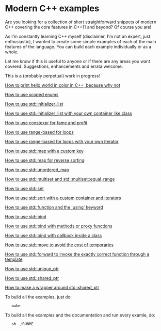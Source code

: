 Modern C++ examples
===================

Are you looking for a collection of short straightforward snippets of
modern C++ covering the core features in C++11 and beyond? Of course 
you are!

As I'm constantly learning C++ myself (disclaimer, I'm not an expert,
just enthusiastic), I wanted to create some simple examples of each
of the main features of the language. You can build each example
individually or as a whole.

Let me know if this is useful to anyone or if there are any areas you want
covered. Suggestions, enhancements and errata welcome.

This is a (probably perpetual) work in progress!

[How to print hello world in color in C++, because why not](hello_world_color/README.md)

[How to use scoped enums](scoped_enums/README.md)

[How to use std::initializer_list](initializer_lists/README.md)

[How to use std::initializer_list with your own container like class](initializer_lists_with_custom_vector/README.md)

[How to use constexpr for fame and profit](constexpr/README.md)

[How to use range-based for loops](range_based_for_loop/README.md)

[How to use range-based for loops with your own iterator](range_based_for_loop_custom_begin_end/README.md)

[How to use std::map with a custom key](std_map_with_custom_key/README.md)

[How to use std::map for reverse sorting](std_map_reverse_sort/README.md)

[How to use std::unordered_map](std_unordered_map/README.md)

[How to use std::multiset and std::multiset::equal_range](std_multiset/README.md)

[How to use std::set](std_set/README.md)

[How to use std::sort with a custom container and iterators](std_sort_with_custom_iterators/README.md)

[How to use std::function and the 'using' keyword](std_function_and_using/README.md)

[How to use std::bind](std_bind/README.md)

[How to use std::bind with methods or proxy functions](std_bind_with_a_method/README.md)

[How to use std::bind with callback inside a class](std_bind_with_a_class_callback/README.md)

[How to use std::move to avoid the cost of temporaries](std_move/README.md)

[How to use std::forward to invoke the exactly correct function through a template](std_forward/README.md)

[How to use std::unique_ptr](std_unique_ptr/README.md)

[How to use std::shared_ptr](std_shared_ptr/README.md)

[How to make a wrapper around std::shared_ptr](std_shared_ptr_wrapper/README.md)

To build all the examples, just do:
```C++
   make 
```
To build all the examples and the documentation and run every examle, do:
```C++
   sh ./RUNME
```
